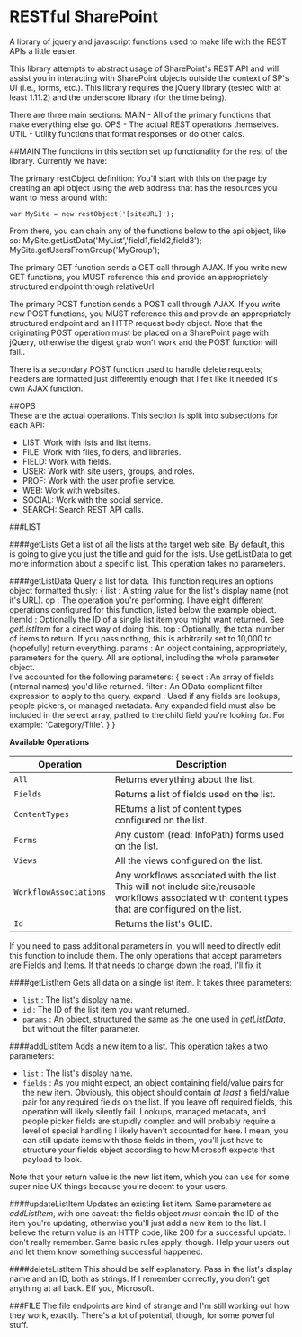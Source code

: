 # RESTful SharePoint
A library of jquery and javascript functions used to make life with the REST APIs a little easier.

This library attempts to abstract usage of SharePoint's REST API and will assist you in interacting with SharePoint objects outside the context of SP's UI (i.e., forms, etc.).  This library requires the jQuery library (tested with at least 1.11.2) and the underscore library (for the time being).	

There are three main sections:
    MAIN - All of the primary functions that make everything else go.
    OPS	- The actual REST operations themselves.
    UTIL - Utility functions that format responses or do other calcs.

##MAIN
The functions in this section set up functionality for the rest of the library.  Currently we have:
	
The primary restObject definition: You'll start with this on the page by creating an api object using the web address that has the resources you want to mess around with:
	
	var MySite = new restObject('[siteURL]');
	
From there, you can chain any of the functions below to the api object, like so:
	MySite.getListData('MyList','field1,field2,field3');
	MySite.getUsersFromGroup('MyGroup');
	
The primary GET function sends a GET call through AJAX.  If you write new GET functions, you MUST reference this and provide an appropriately structured endpoint through relativeUrl.
	
The primary POST function sends a POST call through AJAX.  If you write new POST functions, you MUST reference this and provide an appropriately structured endpoint and an HTTP request body object. Note that the originating POST operation must be placed on a SharePoint page with jQuery, otherwise the digest grab won't work and the POST function will fail..

There is a secondary POST function used to handle delete requests; headers are formatted just differently enough that I felt like it needed it's own AJAX function.

##OPS											
These are the actual operations.  This section is split into subsections for each API:						
* LIST: Work with lists and list items.
* FILE: Work with files, folders, and libraries.
* FIELD: Work with fields.
* USER: Work with site users, groups, and roles.
* PROF: Work with the user profile service.	
* WEB: Work with websites.		
* SOCIAL: Work with the social service.
* SEARCH: Search REST API calls.

###LIST

####getLists
Get a list of all the lists at the target web site.  By default, this is going to give you just the title and guid for the lists.  Use getListData to get more information about a specific list.  This operation takes no parameters.

####getListData
Query a list for data. This function requires an options object formatted thusly:
	{
		list : A string value for the list's display name (not it's URL).
		op : The operation you're performing.  I have eight different operations configured for this function, listed below the example object.
		ItemId : Optionally the ID of a single list item you might want returned.  See *getListItem* for a direct way of doing this.
		top : Optionally, the total number of items to return.  If you pass nothing, this is arbitrarily set to 10,000 to (hopefully) return everything.
		params : An object containing, appropriately, parameters for the query.  All are optional, including the whole parameter object.  
			I've accounted for the following parameters: 
			{
				select : An array of fields (internal names) you'd like returned.
				filter : An OData compliant filter expression to apply to the query.
				expand : Used if any fields are lookups, people pickers, or managed metadata.  Any expanded field must also be included in the select array, pathed to the child field you're looking for.  For example: 'Category/Title'.
			} 
	}

**Available Operations**

|Operation|Description|
|---------|-----------|
|`All`|Returns everything about the list.|
|`Fields`|Returns a list of fields used on the list.|
|`ContentTypes`|REturns a list of content types configured on the list.|
|`Forms`|Any custom (read: InfoPath) forms used on the list.|
|`Views`|All the views configured on the list.|
|`WorkflowAssociations`|Any workflows associated with the list.  This will not include site/reusable workflows associated with content types that are configured on the list.|
|`Id`|Returns the list's GUID.|

If you need to pass additional parameters in, you will need to directly edit this function to include them.  The only operations that accept parameters are Fields and Items. If that needs to change down the road, I'll fix it.

####getListItem
Gets all data on a single list item.  It takes three parameters:
* `list` : The list's display name.
* `id` : The ID of the list item you want returned.
* `params` : An object, structured the same as the one used in *getListData*, but without the filter parameter.

####addListItem
Adds a new item to a list.  This operation takes a two parameters:
* `list` : The list's display name.
* `fields` : As you might expect, an object containing field/value pairs for the new item.  Obviously, this object should contain *at least* a field/value pair for any required fields on the list.  If you leave off required fields, this operation will likely silently fail.  Lookups, managed metadata, and people picker fields are stupidly complex and will probably require a level of special handling I likely haven't accounted for here.  I mean, you can still update items with those fields in them, you'll just have to structure your fields object according to how Microsoft expects that payload to look.

Note that your return value is the new list item, which you can use for some super nice UX things because you're decent to your users.

####updateListItem
Updates an existing list item.  Same parameters as *addListItem*, with one caveat: the fields object *must* contain the ID of the item you're updating, otherwise you'll just add a new item to the list.  I believe the return value is an HTTP code, like 200 for a successful update.  I don't really remember. Same basic rules apply, though.  Help your users out and let them know something successful happened.

####deleteListItem
This should be self explanatory.  Pass in the list's display name and an ID, both as strings.  If I remember correctly, you don't get anything at all back.  Eff you, Microsoft.

###FILE
The file endpoints are kind of strange and I'm still working out how they work, exactly.  There's a lot of potential, though, for some powerful stuff.  